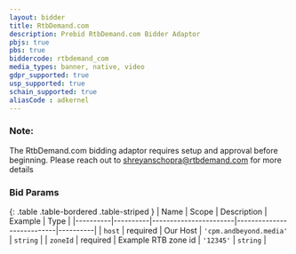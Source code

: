 ```yaml
---
layout: bidder
title: RtbDemand.com
description: Prebid RtbDemand.com Bidder Adaptor
pbjs: true
pbs: true
biddercode: rtbdemand_com
media_types: banner, native, video
gdpr_supported: true
usp_supported: true
schain_supported: true
aliasCode : adkernel
---
```


### Note:

The RtbDemand.com bidding adaptor requires setup and approval before beginning. Please reach out to <shreyanschopra@rtbdemand.com> for more details

### Bid Params

{: .table .table-bordered .table-striped }
| Name     | Scope    | Description           | Example                   | Type     |
|----------|----------|-----------------------|---------------------------|----------|
| `host`   | required | Our Host | `'cpm.andbeyond.media'` | `string` |
| `zoneId` | required | Example RTB zone id           | `'12345'`                 | `string` |
